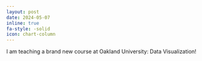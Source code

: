```yaml
---
layout: post
date: 2024-05-07
inline: true
fa-style: -solid
icon: chart-column
---
```


I am teaching a brand new course at Oakland University: Data Visualization!

